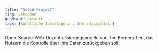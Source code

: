 ```yaml
---
title: "Solid Project"
ring: Erkunden
quadrant: akteure
tags: [Künstliche Intelligenz , Green-Logistics ]
---
```


Open-Source-Web-Dezentralisierungsprojekt von Tim Berners-Lee, das Nutzern die Kontrolle über ihre Daten zurückgeben soll.
